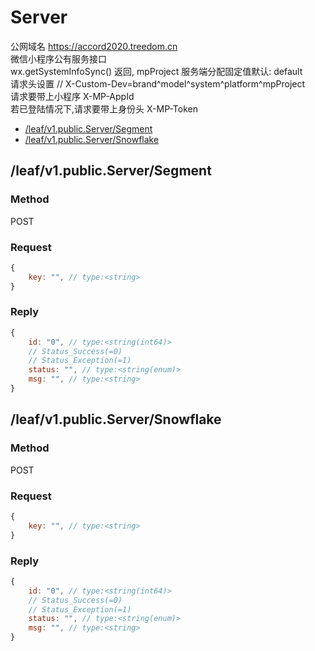 # Server

公网域名 https://accord2020.treedom.cn  
微信小程序公有服务接口  
wx.getSystemInfoSync() 返回, mpProject 服务端分配固定值默认: default  
请求头设置 // X-Custom-Dev=brand^model^system^platform^mpProject  
请求要带上小程序 X-MP-AppId  
若已登陆情况下,请求要带上身份头 X-MP-Token  

- [/leaf/v1.public.Server/Segment](#leafv1publicserversegment)
- [/leaf/v1.public.Server/Snowflake](#leafv1publicserversnowflake)

## /leaf/v1.public.Server/Segment



### Method

POST

### Request
```javascript
{
    key: "", // type:<string>
}
```

### Reply
```javascript
{
    id: "0", // type:<string(int64)>
    // Status_Success(=0) 
    // Status_Exception(=1) 
    status: "", // type:<string(enum)>
    msg: "", // type:<string>
}
```
## /leaf/v1.public.Server/Snowflake



### Method

POST

### Request
```javascript
{
    key: "", // type:<string>
}
```

### Reply
```javascript
{
    id: "0", // type:<string(int64)>
    // Status_Success(=0) 
    // Status_Exception(=1) 
    status: "", // type:<string(enum)>
    msg: "", // type:<string>
}
```
